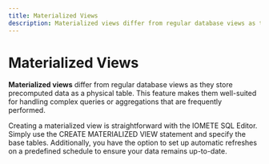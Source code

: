 ```yaml
---
title: Materialized Views
description: Materialized views differ from regular database views as they store precomputed data as a physical table. This feature makes them well-suited for handling complex queries or aggregations that are frequently performed.
---
```


# Materialized Views

**Materialized views** differ from regular database views as they store precomputed data as a physical table. This feature makes them well-suited for handling complex queries or aggregations that are frequently performed.

Creating a materialized view is straightforward with the IOMETE SQL Editor. Simply use the CREATE MATERIALIZED VIEW statement and specify the base tables. Additionally, you have the option to set up automatic refreshes on a predefined schedule to ensure your data remains up-to-date.
